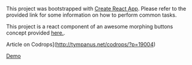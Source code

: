 This project was bootstrapped with [Create React App](https://github.com/facebookincubator/create-react-app). Please refer to the provided link for some information on how to perform common tasks.

This project is a react component of an awesome morphing buttons concept provided [here.](https://github.com/codrops/ButtonComponentMorph/).

Article on Codrops](http://tympanus.net/codrops/?p=19004)

[Demo](http://tympanus.net/Development/ButtonComponentMorph/)
